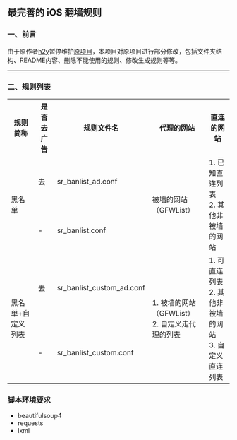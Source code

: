 ## 最完善的 iOS 翻墙规则


### 一、前言
由于原作者[h2y](https://github.com/h2y/Shadowrocket-ADBlock-Rules)暂停维护[原项目](https://github.com/h2y/Shadowrocket-ADBlock-Rules)，本项目对原项目进行部分修改，包括文件夹结构、README内容、删除不能使用的规则、修改生成规则等等。

------------------------------------------------------

### 二、规则列表

<table>
    <tr>
        <th>规则简称</th><th>是否去广告</th><th>规则文件名</th><th>代理的网站</th><th>直连的网站</th>
    </tr>
    <tr>
        <td rowspan="2">黑名单</td><td>去</td><td>sr_banlist_ad.conf</td><td rowspan="2">被墙的网站（GFWList）</td><td rowspan="2">1. 已知直连列表<br>2. 其他非被墙的网站</td>
    </tr>
    <tr>
        <td>-</td><td>sr_banlist.conf</td>
    </tr>
    <tr>
        <td rowspan="2">黑名单+自定义列表</td><td>去</td><td>sr_banlist_custom_ad.conf</td><td rowspan="2">1. 被墙的网站（GFWList）<br>2. 自定义走代理的列表</td><td rowspan="2">1. 可直连列表<br>2. 其他非被墙的网站<br>3. 自定义直连列表</td>
    </tr>
    <tr>
        <td>-</td><td>sr_banlist_custom.conf</td>
    </tr>
</table>




### 脚本环境要求

* beautifulsoup4
* requests
* lxml
